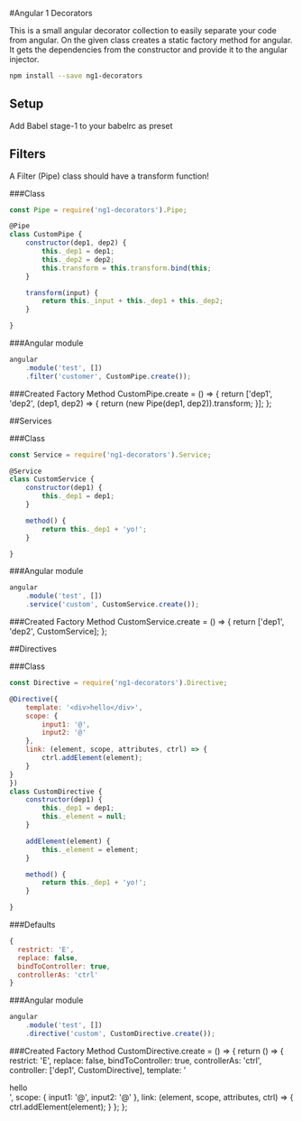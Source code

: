 #Angular 1 Decorators

This is a small angular decorator collection to easily separate your code from angular. On the given class creates 
a static factory method for angular. It gets the dependencies from the constructor and provide it to the angular injector. 

```bash
npm install --save ng1-decorators
```

## Setup
 
Add Babel stage-1 to your babelrc as preset

## Filters

A Filter (Pipe) class should have a transform function!

###Class

```javascript
const Pipe = require('ng1-decorators').Pipe;

@Pipe
class CustomPipe {
    constructor(dep1, dep2) {
        this._dep1 = dep1;
        this._dep2 = dep2;
        this.transform = this.transform.bind(this;
    }

    transform(input) {
        return this._input + this._dep1 + this._dep2;
    }

}
```

###Angular module

```javascript
angular
    .module('test', [])
    .filter('customer', CustomPipe.create());
```

###Created Factory Method
CustomPipe.create = () => {
    return ['dep1', 'dep2', (dep1, dep2) => {
      return (new Pipe(dep1, dep2)).transform;
    }];
};


##Services

###Class
```javascript
const Service = require('ng1-decorators').Service;

@Service
class CustomService {
    constructor(dep1) {
        this._dep1 = dep1;
    }

    method() {
        return this._dep1 + 'yo!';
    }

}
```

###Angular module
```javascript
angular
    .module('test', [])
    .service('custom', CustomService.create());
```

###Created Factory Method
CustomService.create = () => {
    return ['dep1', 'dep2', CustomService];
};

##Directives

###Class
```javascript
const Directive = require('ng1-decorators').Directive;

@Directive({
    template: '<div>hello</div>',
    scope: {
        input1: '@',
        input2: '@'
    },
    link: (element, scope, attributes, ctrl) => {
        ctrl.addElement(element);
    }
}
})
class CustomDirective {
    constructor(dep1) {
        this._dep1 = dep1;
        this._element = null;
    }

    addElement(element) {
        this._element = element;
    }

    method() {
        return this._dep1 + 'yo!';
    }

}
```
###Defaults
```javascript
{
  restrict: 'E',
  replace: false,
  bindToController: true,
  controllerAs: 'ctrl'
}
```


###Angular module
```javascript
angular
    .module('test', [])
    .directive('custom', CustomDirective.create());
```

###Created Factory Method
CustomDirective.create = () => {
    return () => {
        restrict: 'E',
        replace: false,
        bindToController: true,
        controllerAs: 'ctrl',
        controller: ['dep1', CustomDirective], 
        template: '<div>hello</div>',
        scope: {
            input1: '@',
            input2: '@'
        },
        link: (element, scope, attributes, ctrl) => {
            ctrl.addElement(element);
        }
    };
};
